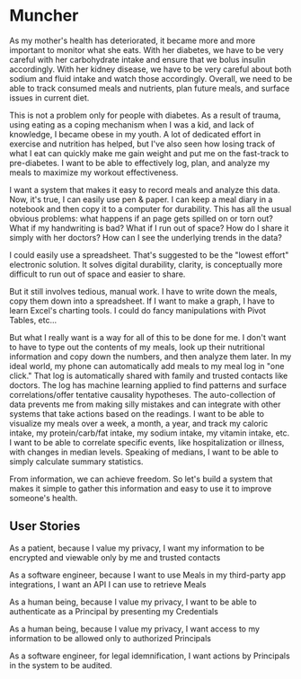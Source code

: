 <h1>Muncher</h1>
<p> As my mother's health has deteriorated, it became more and more important to monitor what she eats. With her diabetes, we have to be very careful with her carbohydrate intake and ensure that we bolus insulin accordingly. With her kidney disease, we have to be very careful about both sodium and fluid intake and watch those accordingly. Overall, we need to be able to track consumed meals and nutrients, plan future meals, and surface issues in current diet.</p>
<p>This is not a problem only for people with diabetes. As a result of trauma, using eating as a coping mechanism when I was a kid, and lack of knowledge, I became obese in my youth. A lot of dedicated effort in exercise and nutrition has helped, but I've also seen how losing track of what I eat can quickly make me gain weight and put me on the fast-track to pre-diabetes. I want to be able to effectively log, plan, and analyze my meals to maximize my workout effectiveness.</p>

<p>I want a system that makes it easy to record meals and analyze this data. Now, it's true, I can easily use pen & paper. I can keep a meal diary in a notebook and then copy it to a computer for durability.
This has all the usual obvious problems: what happens if an page gets spilled on or torn out? What if my handwriting is bad?
What if I run out of space? How do I share it simply with her doctors? How can I see the underlying trends in the data?</p>

<p>I could easily use a spreadsheet. That's suggested to be the "lowest effort" electronic solution.
It solves digital durability, clarity, is conceptually more difficult to run out of space and easier to share.</p>

<p>But it still involves tedious, manual work. I have to write down the meals, copy them down into a spreadsheet. If I want to make
a graph, I have to learn Excel's charting tools. I could do fancy manipulations with Pivot Tables, etc...</p>

<p>But what I really want is a way for all of this to be done for me. I don't want to have to type out the contents of my meals, look up their nutritional information and copy down the numbers, and then analyze them later. In my ideal world,
my phone can automatically add meals to my meal log in "one click."
That log is automatically shared with family and trusted contacts like doctors. The log has machine learning applied to
find patterns and surface correlations/offer tentative causality hypotheses. The auto-collection of data prevents me from
making silly mistakes and can integrate with other systems that take actions based on the readings. I want to be able
to visualize my meals over a week, a month, a year, and track my caloric intake, my protein/carb/fat intake, my sodium intake, my vitamin intake, etc.
I want to be able to correlate specific events, like hospitalization or illness, with changes in median levels. Speaking
of medians, I want to be able to simply calculate summary statistics.</p>

<p>From information, we can achieve freedom. So let's build a system that makes it simple to gather this information and easy
to use it to improve someone's health.</p>

<h2>User Stories</h2>
<p>As a patient, because I value my privacy, I want my information to be encrypted and viewable only by me and trusted contacts</p>
<p>As a software engineer, because I want to use Meals in my third-party app integrations, I want an API I can use to
retrieve Meals</p>
<p>As a human being, because I value my privacy, I want to be able to authenticate as a Principal by presenting my Credentials</p>
<p>As a human being, because I value my privacy, I want access to my information to be allowed only to authorized Principals</p>
<p>As a software engineer, for legal idemnification, I want actions by Principals in the system to be audited.</p>

